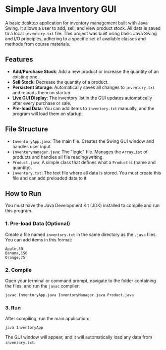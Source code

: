 # Simple Java Inventory GUI
A basic desktop application for inventory management built with Java Swing. It allows a user to add, sell, and view product stock. All data is saved to a local `inventory.txt` file.
This project was built using basic Java Swing and I/O principles, adhering to a specific set of available classes and methods from course materials.
## Features
  * **Add/Purchase Stock**: Add a new product or increase the quantity of an existing one.
  * **Sell Stock**: Decrease the quantity of a product.
  * **Persistent Storage**: Automatically saves all changes to `inventory.txt` and reloads them on startup.
  * **Live GUI Display**: The inventory list in the GUI updates automatically after every purchase or sale.
  * **Pre-load Data**: You can add items to `inventory.txt` manually, and the program will load them on startup.
## File Structure
  * `InventoryApp.java`: The main file. Creates the Swing GUI window and handles user input.
  * `InventoryManager.java`: The "logic" file. Manages the `ArrayList` of products and handles all file reading/writing.
  * `Product.java`: A simple class that defines what a `Product` is (name and quantity).
  * `inventory.txt`: The text file where all data is stored. You must create this file and can add preloaded data to it.
## How to Run
You must have the Java Development Kit (JDK) installed to compile and run this program.
### 1\. Pre-load Data (Optional)
Create a file named `inventory.txt` in the same directory as the `.java` files. You can add items in this format:
```
Apple,50
Banana,150
Orange,75
```
### 2\. Compile
Open your terminal or command prompt, navigate to the folder containing the files, and run the `javac` compiler:
```bash
javac InventoryApp.java InventoryManager.java Product.java
```
### 3\. Run
After compiling, run the main application:
```bash
java InventoryApp
```

The GUI window will appear, and it will automatically load any data from `inventory.txt`.
